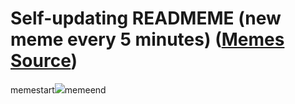 # Self-updating READMEME (new meme every 5 minutes) ([Memes Source](https://bramses.notion.site/a49c1e962b7646879176ac3b327b6533?v=4d1eda54b170483cb03a40f257231764))

memestart![](https://www.notion.so/image/https%3A%2F%2Fs3-us-west-2.amazonaws.com%2Fsecure.notion-static.com%2Ff82a7f9d-3314-4f00-8043-f86512b8ae76%2F77EB4C79-D2CB-4852-ACE0-9C7178D75641.jpeg?table=block&id=38868c84-54c3-40a0-bece-46f18206f6fd&cache=v2)memeend
